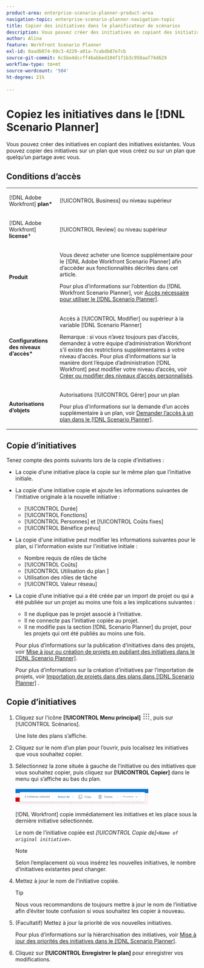 ```yaml
---
product-area: enterprise-scenario-planner-product-area
navigation-topic: enterprise-scenario-planner-navigation-topic
title: Copier des initiatives dans le planificateur de scénarios
description: Vous pouvez créer des initiatives en copiant des initiatives existantes. Vous pouvez copier des initiatives sur un plan que vous créez ou sur un plan que quelqu’un partage avec vous.
author: Alina
feature: Workfront Scenario Planner
exl-id: 0aadb074-69c3-4229-a01a-7cabdb87e7cb
source-git-commit: 6c5be4dccff46abbed104f1f1b3c958aaf74d629
workflow-type: tm+mt
source-wordcount: '504'
ht-degree: 21%

---
```


# Copiez les initiatives dans le [!DNL Scenario Planner]

Vous pouvez créer des initiatives en copiant des initiatives existantes. Vous pouvez copier des initiatives sur un plan que vous créez ou sur un plan que quelqu’un partage avec vous.

## Conditions d’accès

<table style="table-layout:auto"> 
 <col> 
 <col> 
 <tbody> 
  <tr> 
   <td> <p>[!DNL Adobe Workfront]<b> plan*</b> </p> </td> 
   <td>[!UICONTROL Business] ou niveau supérieur</td> 
  </tr> 
  <tr> 
   <td> <p>[!DNL Adobe Workfront]<b> license</b>*</p> </td> 
   <td> <p>[!UICONTROL Review] ou niveau supérieur</p> </td> 
  </tr> 
  <tr> 
   <td><b>Produit</b> </td> 
   <td> <p>Vous devez acheter une licence supplémentaire pour le [!DNL Adobe Workfront Scenario Planner] afin d’accéder aux fonctionnalités décrites dans cet article.</p> <p>Pour plus d’informations sur l’obtention du [!DNL Workfront Scenario Planner], voir <a href="../scenario-planner/access-needed-to-use-sp.md" class="MCXref xref">Accès nécessaire pour utiliser le [!DNL Scenario Planner]</a>. </p> </td> 
  </tr> 
  <tr data-mc-conditions=""> 
   <td><strong>Configurations des niveaux d’accès*</strong> </td> 
   <td> <p>Accès à [!UICONTROL Modifier] ou supérieur à la variable [!DNL Scenario Planner]</p> <p>Remarque : si vous n’avez toujours pas d’accès, demandez à votre équipe d’administration Workfront s’il existe des restrictions supplémentaires à votre niveau d’accès. Pour plus d’informations sur la manière dont l’équipe d’administration [!DNL Workfront] peut modifier votre niveau d’accès, voir <a href="../administration-and-setup/add-users/configure-and-grant-access/create-modify-access-levels.md" class="MCXref xref">Créer ou modifier des niveaux d’accès personnalisés</a>.</p> </td> 
  </tr> 
  <tr data-mc-conditions=""> 
   <td> <p><strong>Autorisations d’objets</strong> </p> </td> 
   <td> <p>Autorisations [!UICONTROL Gérer] pour un plan</p> <p>Pour plus d’informations sur la demande d’un accès supplémentaire à un plan, voir <a href="../scenario-planner/request-access-to-plan.md" class="MCXref xref">Demander l’accès à un plan dans le [!DNL Scenario Planner]</a>.</p> </td> 
  </tr> 
 </tbody> 
</table>

## Copie d’initiatives

Tenez compte des points suivants lors de la copie d’initiatives :

* La copie d’une initiative place la copie sur le même plan que l’initiative initiale.
* La copie d&#39;une initiative copie et ajoute les informations suivantes de l&#39;initiative originale à la nouvelle initiative :

   * [!UICONTROL Durée]
   * [!UICONTROL Fonctions]
   * [!UICONTROL Personnes] et [!UICONTROL Coûts fixes]
   * [!UICONTROL Bénéfice prévu]

* La copie d&#39;une initiative peut modifier les informations suivantes pour le plan, si l&#39;information existe sur l&#39;initiative initiale :

   * Nombre requis de rôles de tâche
   * [!UICONTROL Coûts]
   * [!UICONTROL  Utilisation du plan ]
   * Utilisation des rôles de tâche
   * [!UICONTROL Valeur réseau]

* La copie d’une initiative qui a été créée par un import de projet ou qui a été publiée sur un projet au moins une fois a les implications suivantes :

   * Il ne duplique pas le projet associé à l’initiative.
   * Il ne connecte pas l’initiative copiée au projet.
   * Il ne modifie pas la section [!DNL Scenario Planner] du projet, pour les projets qui ont été publiés au moins une fois.

  Pour plus d’informations sur la publication d’initiatives dans des projets, voir [Mise à jour ou création de projets en publiant des initiatives dans le  [!DNL Scenario Planner]](../scenario-planner/publish-scenarios-update-projects.md).

  Pour plus d’informations sur la création d’initiatives par l’importation de projets, voir [Importation de projets dans des plans dans  [!DNL Scenario Planner]](../scenario-planner/import-projects-to-plans.md) .

## Copie d’initiatives

1. Cliquez sur l&#39;icône **[!UICONTROL Menu principal]** ![](assets/main-menu-icon.png), puis sur [!UICONTROL Scénarios].

   Une liste des plans s’affiche.

1. Cliquez sur le nom d’un plan pour l’ouvrir, puis localisez les initiatives que vous souhaitez copier.
1. Sélectionnez la zone située à gauche de l’initiative ou des initiatives que vous souhaitez copier, puis cliquez sur **[!UICONTROL Copier]** dans le menu qui s’affiche au bas du plan.

   ![](assets/bottom-manage-initiative-menu-350x45.png)

   [!DNL Workfront] copie immédiatement les initiatives et les place sous la dernière initiative sélectionnée.

   Le nom de l’initiative copiée est *[!UICONTROL Copie de]`<Name of original initiative>`*.

   >[!NOTE]
   >
   >Selon l’emplacement où vous insérez les nouvelles initiatives, le nombre d’initiatives existantes peut changer.

1. Mettez à jour le nom de l’initiative copiée.

   >[!TIP]
   >
   >Nous vous recommandons de toujours mettre à jour le nom de l’initiative afin d’éviter toute confusion si vous souhaitez les copier à nouveau.

1. (Facultatif) Mettez à jour la priorité de vos nouvelles initiatives.

   Pour plus d’informations sur la hiérarchisation des initiatives, voir [Mise à jour des priorités des initiatives dans le  [!DNL Scenario Planner]](../scenario-planner/prioritize-initiatives.md).

1. Cliquez sur **[!UICONTROL Enregistrer le plan]** pour enregistrer vos modifications.
